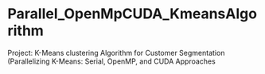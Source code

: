 # Parallel_OpenMpCUDA_KmeansAlgorithm
Project: K-Means clustering Algorithm for Customer Segmentation (Parallelizing K-Means: Serial, OpenMP, and CUDA Approaches
